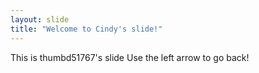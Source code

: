 ```yaml
---
layout: slide
title: "Welcome to Cindy's slide!"
---
```

This is thumbd51767's slide
Use the left arrow to go back!

